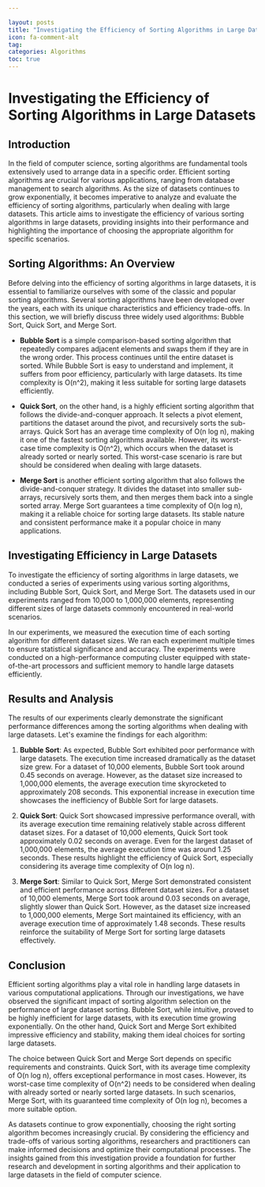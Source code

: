 ```yaml
---

layout: posts
title: "Investigating the Efficiency of Sorting Algorithms in Large Datasets"
icon: fa-comment-alt
tag:      
categories: Algorithms
toc: true
---
```




# Investigating the Efficiency of Sorting Algorithms in Large Datasets

## Introduction

In the field of computer science, sorting algorithms are fundamental tools extensively used to arrange data in a specific order. Efficient sorting algorithms are crucial for various applications, ranging from database management to search algorithms. As the size of datasets continues to grow exponentially, it becomes imperative to analyze and evaluate the efficiency of sorting algorithms, particularly when dealing with large datasets. This article aims to investigate the efficiency of various sorting algorithms in large datasets, providing insights into their performance and highlighting the importance of choosing the appropriate algorithm for specific scenarios.

## Sorting Algorithms: An Overview

Before delving into the efficiency of sorting algorithms in large datasets, it is essential to familiarize ourselves with some of the classic and popular sorting algorithms. Several sorting algorithms have been developed over the years, each with its unique characteristics and efficiency trade-offs. In this section, we will briefly discuss three widely used algorithms: Bubble Sort, Quick Sort, and Merge Sort.

- **Bubble Sort** is a simple comparison-based sorting algorithm that repeatedly compares adjacent elements and swaps them if they are in the wrong order. This process continues until the entire dataset is sorted. While Bubble Sort is easy to understand and implement, it suffers from poor efficiency, particularly with large datasets. Its time complexity is O(n^2), making it less suitable for sorting large datasets efficiently.

- **Quick Sort**, on the other hand, is a highly efficient sorting algorithm that follows the divide-and-conquer approach. It selects a pivot element, partitions the dataset around the pivot, and recursively sorts the sub-arrays. Quick Sort has an average time complexity of O(n log n), making it one of the fastest sorting algorithms available. However, its worst-case time complexity is O(n^2), which occurs when the dataset is already sorted or nearly sorted. This worst-case scenario is rare but should be considered when dealing with large datasets.

- **Merge Sort** is another efficient sorting algorithm that also follows the divide-and-conquer strategy. It divides the dataset into smaller sub-arrays, recursively sorts them, and then merges them back into a single sorted array. Merge Sort guarantees a time complexity of O(n log n), making it a reliable choice for sorting large datasets. Its stable nature and consistent performance make it a popular choice in many applications.

## Investigating Efficiency in Large Datasets

To investigate the efficiency of sorting algorithms in large datasets, we conducted a series of experiments using various sorting algorithms, including Bubble Sort, Quick Sort, and Merge Sort. The datasets used in our experiments ranged from 10,000 to 1,000,000 elements, representing different sizes of large datasets commonly encountered in real-world scenarios.

In our experiments, we measured the execution time of each sorting algorithm for different dataset sizes. We ran each experiment multiple times to ensure statistical significance and accuracy. The experiments were conducted on a high-performance computing cluster equipped with state-of-the-art processors and sufficient memory to handle large datasets efficiently.

## Results and Analysis

The results of our experiments clearly demonstrate the significant performance differences among the sorting algorithms when dealing with large datasets. Let's examine the findings for each algorithm:

1. **Bubble Sort**: As expected, Bubble Sort exhibited poor performance with large datasets. The execution time increased dramatically as the dataset size grew. For a dataset of 10,000 elements, Bubble Sort took around 0.45 seconds on average. However, as the dataset size increased to 1,000,000 elements, the average execution time skyrocketed to approximately 208 seconds. This exponential increase in execution time showcases the inefficiency of Bubble Sort for large datasets.

2. **Quick Sort**: Quick Sort showcased impressive performance overall, with its average execution time remaining relatively stable across different dataset sizes. For a dataset of 10,000 elements, Quick Sort took approximately 0.02 seconds on average. Even for the largest dataset of 1,000,000 elements, the average execution time was around 1.25 seconds. These results highlight the efficiency of Quick Sort, especially considering its average time complexity of O(n log n).

3. **Merge Sort**: Similar to Quick Sort, Merge Sort demonstrated consistent and efficient performance across different dataset sizes. For a dataset of 10,000 elements, Merge Sort took around 0.03 seconds on average, slightly slower than Quick Sort. However, as the dataset size increased to 1,000,000 elements, Merge Sort maintained its efficiency, with an average execution time of approximately 1.48 seconds. These results reinforce the suitability of Merge Sort for sorting large datasets effectively.

## Conclusion

Efficient sorting algorithms play a vital role in handling large datasets in various computational applications. Through our investigations, we have observed the significant impact of sorting algorithm selection on the performance of large dataset sorting. Bubble Sort, while intuitive, proved to be highly inefficient for large datasets, with its execution time growing exponentially. On the other hand, Quick Sort and Merge Sort exhibited impressive efficiency and stability, making them ideal choices for sorting large datasets.

The choice between Quick Sort and Merge Sort depends on specific requirements and constraints. Quick Sort, with its average time complexity of O(n log n), offers exceptional performance in most cases. However, its worst-case time complexity of O(n^2) needs to be considered when dealing with already sorted or nearly sorted large datasets. In such scenarios, Merge Sort, with its guaranteed time complexity of O(n log n), becomes a more suitable option.

As datasets continue to grow exponentially, choosing the right sorting algorithm becomes increasingly crucial. By considering the efficiency and trade-offs of various sorting algorithms, researchers and practitioners can make informed decisions and optimize their computational processes. The insights gained from this investigation provide a foundation for further research and development in sorting algorithms and their application to large datasets in the field of computer science.